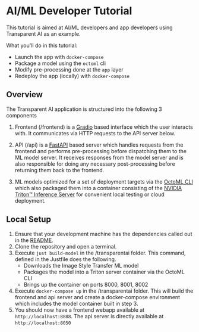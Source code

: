 # AI/ML Developer Tutorial

This tutorial is aimed at AI/ML developers and app developers using Transparent AI as an example.

What you'll do in this tutorial:

* Launch the app with `docker-compose`
* Package a model using the `octoml` cli
* Modify pre-processing done at the `app` layer
* Redeploy the app (locally) with `docker-compose`

## Overview

The Transparent AI application is structured into the following 3 components

1. Frontend (/frontend) is a [Gradio](https://github.com/gradio-app/gradio) based interface which the user interacts with. It communicates via HTTP requests to the API server below.

2. API (/api) is a [FastAPI](https://fastapi.tiangolo.com/) based server which handles requests from the frontend and performs pre-processing before dispatching them to the ML model server. It receives responses from the model server and is also responsible for doing any necessary post-processing before returning them back to the frontend.

3. ML models optimized for a set of deployment targets via the [OctoML CLI](https://try.octoml.ai/cli/) which also packaged them into a container consisting of the [NVIDIA Triton™ Inference Server](https://github.com/triton-inference-server) for convenient local testing or cloud deployment.


## Local Setup

1. Ensure that your development machine has the dependencies called out in the [README](../README.md).
2. Clone the repository and open a terminal.
3. Execute `just build-model` in the /transparentai folder. This command, defined in the Justfile does the following.
    - Downloads the Image Style Transfer ML model
    - Packages the model into a Triton server container via the OctoML CLI
    - Brings up the container on ports 8000, 8001, 8002
4. Execute `docker-compose up` in the /transparentai folder. This will build the frontend and api server and create a docker-compose environment which includes the model container built in step 3.
5. You should now have a frontend webapp available at `http://localhost:8888`. The api server is directly available at `http://localhost:8050`



